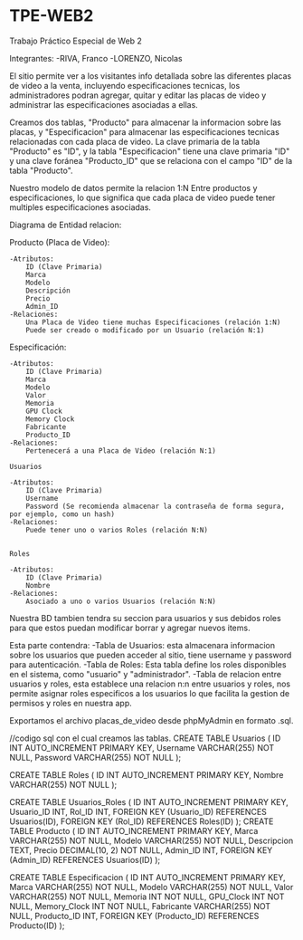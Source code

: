 # TPE-WEB2
Trabajo Práctico Especial de Web 2

Integrantes:
    -RIVA, Franco
    -LORENZO, Nicolas

El sitio permite ver a los visitantes info detallada sobre las diferentes placas de video a la venta, incluyendo especificaciones tecnicas, los administradores podran agregar, quitar y editar las placas de video y administrar las especificaciones asociadas a ellas.

Creamos dos tablas, "Producto" para almacenar la informacion sobre las placas, y "Especificacion" para almacenar las especificaciones tecnicas relacionadas con cada placa de video.
La clave primaria de la tabla "Producto" es "ID", y la tabla "Especificacion" tiene una clave primaria "ID" y una clave foránea "Producto_ID" que se relaciona con el campo "ID" de la tabla "Producto".

Nuestro modelo de datos permite la relacion 1:N Entre productos y especificaciones, lo que significa que cada placa de video puede tener multiples especificaciones asociadas.


Diagrama de Entidad relacion:

Producto (Placa de Video):

    -Atributos:
        ID (Clave Primaria)
        Marca
        Modelo
        Descripción
        Precio
        Admin_ID
    -Relaciones:
        Una Placa de Video tiene muchas Especificaciones (relación 1:N)
        Puede ser creado o modificado por un Usuario (relación N:1)

Especificación:

    -Atributos:
        ID (Clave Primaria)
        Marca
        Modelo
        Valor
        Memoria
        GPU Clock
        Memory Clock
        Fabricante
        Producto_ID
    -Relaciones:
        Pertenecerá a una Placa de Video (relación N:1)

    Usuarios

    -Atributos:
        ID (Clave Primaria)
        Username
        Password (Se recomienda almacenar la contraseña de forma segura, por ejemplo, como un hash)
    -Relaciones:
        Puede tener uno o varios Roles (relación N:N)
    

    Roles

    -Atributos:
        ID (Clave Primaria)
        Nombre
    -Relaciones:
        Asociado a uno o varios Usuarios (relación N:N)

Nuestra BD tambien tendra su seccion para usuarios y sus debidos roles para que estos puedan modificar borrar y agregar nuevos items.

Esta parte contendra:
    -Tabla de Usuarios: esta almacenara informacion sobre los usuarios que pueden acceder al sitio, tiene username y password para autenticación.
    -Tabla de Roles: Esta tabla define los roles disponibles en el sistema, como "usuario" y "administrador".
    -Tabla de relacion entre usuarios y roles, esta establece una relacion n:n entre usuarios y roles, nos permite asignar roles especificos a los usuarios lo que facilita la gestion de permisos y roles en nuestra app.



Exportamos el archivo placas_de_video desde phpMyAdmin en formato .sql.



 //codigo sql con el cual creamos las tablas.
CREATE TABLE Usuarios (
    ID INT AUTO_INCREMENT PRIMARY KEY,
    Username VARCHAR(255) NOT NULL,
    Password VARCHAR(255) NOT NULL
);

CREATE TABLE Roles (
    ID INT AUTO_INCREMENT PRIMARY KEY,
    Nombre VARCHAR(255) NOT NULL
);

CREATE TABLE Usuarios_Roles (
    ID INT AUTO_INCREMENT PRIMARY KEY,
    Usuario_ID INT,
    Rol_ID INT,
    FOREIGN KEY (Usuario_ID) REFERENCES Usuarios(ID),
    FOREIGN KEY (Rol_ID) REFERENCES Roles(ID)
);
CREATE TABLE Producto (
    ID INT AUTO_INCREMENT PRIMARY KEY,
    Marca VARCHAR(255) NOT NULL,
    Modelo  VARCHAR(255) NOT NULL,
    Descripcion TEXT,
    Precio DECIMAL(10, 2) NOT NULL,
    Admin_ID INT,
    FOREIGN KEY (Admin_ID) REFERENCES Usuarios(ID)
);

CREATE TABLE Especificacion (
    ID INT AUTO_INCREMENT PRIMARY KEY,
    Marca VARCHAR(255) NOT NULL,
    Modelo  VARCHAR(255) NOT NULL,
    Valor VARCHAR(255) NOT NULL,
    Memoria INT NOT NULL,
    GPU_Clock INT NOT NULL,
    Memory_Clock INT NOT NULL,
    Fabricante  VARCHAR(255) NOT NULL,
    Producto_ID INT,
    FOREIGN KEY (Producto_ID) REFERENCES Producto(ID)
);



